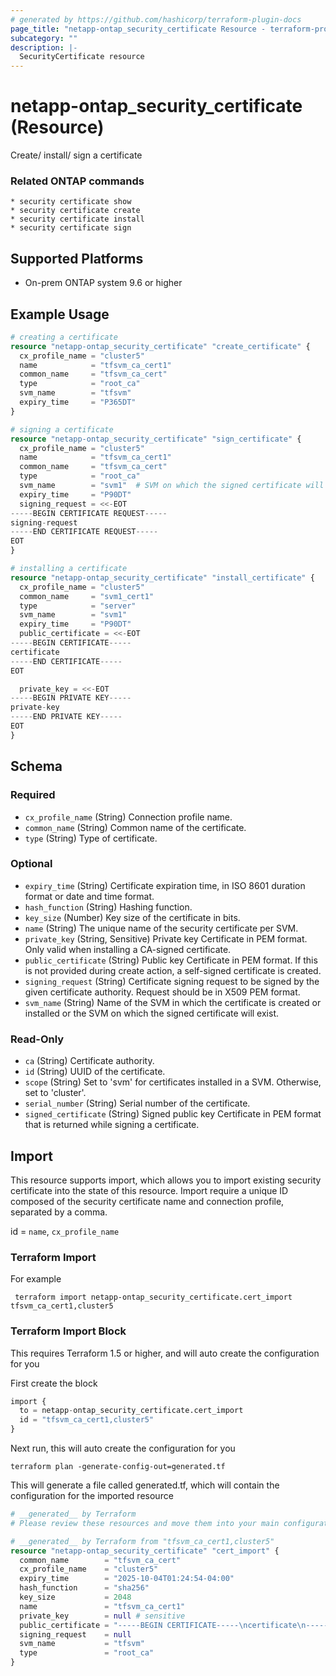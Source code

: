 ```yaml
---
# generated by https://github.com/hashicorp/terraform-plugin-docs
page_title: "netapp-ontap_security_certificate Resource - terraform-provider-netapp-ontap"
subcategory: ""
description: |-
  SecurityCertificate resource
---
```


# netapp-ontap_security_certificate (Resource)

Create/ install/ sign a certificate

### Related ONTAP commands
```commandline
* security certificate show
* security certificate create
* security certificate install
* security certificate sign
```

## Supported Platforms
* On-prem ONTAP system 9.6 or higher

## Example Usage

```terraform
# creating a certificate
resource "netapp-ontap_security_certificate" "create_certificate" {
  cx_profile_name = "cluster5"
  name            = "tfsvm_ca_cert1"
  common_name     = "tfsvm_ca_cert"
  type            = "root_ca"
  svm_name        = "tfsvm"
  expiry_time     = "P365DT"
}

# signing a certificate
resource "netapp-ontap_security_certificate" "sign_certificate" {
  cx_profile_name = "cluster5"
  name            = "tfsvm_ca_cert1"
  common_name     = "tfsvm_ca_cert"
  type            = "root_ca"
  svm_name        = "svm1"  # SVM on which the signed certificate will exist
  expiry_time     = "P90DT"
  signing_request = <<-EOT
-----BEGIN CERTIFICATE REQUEST-----
signing-request
-----END CERTIFICATE REQUEST-----
EOT
}

# installing a certificate
resource "netapp-ontap_security_certificate" "install_certificate" {
  cx_profile_name = "cluster5"
  common_name     = "svm1_cert1"
  type            = "server"
  svm_name        = "svm1"
  expiry_time     = "P90DT"
  public_certificate = <<-EOT
-----BEGIN CERTIFICATE-----
certificate
-----END CERTIFICATE-----
EOT

  private_key = <<-EOT
-----BEGIN PRIVATE KEY-----
private-key
-----END PRIVATE KEY-----
EOT
}
```

<!-- schema generated by tfplugindocs -->
## Schema

### Required

- `cx_profile_name` (String) Connection profile name.
- `common_name` (String) Common name of the certificate.
- `type` (String) Type of certificate.

### Optional

- `expiry_time` (String) Certificate expiration time, in ISO 8601 duration format or date and time format.
- `hash_function` (String) Hashing function.
- `key_size` (Number) Key size of the certificate in bits.
- `name` (String) The unique name of the security certificate per SVM.
- `private_key` (String, Sensitive) Private key Certificate in PEM format. Only valid when installing a CA-signed certificate.
- `public_certificate` (String) Public key Certificate in PEM format. If this is not provided during create action, a self-signed certificate is created.
- `signing_request` (String) Certificate signing request to be signed by the given certificate authority. Request should be in X509 PEM format.
- `svm_name` (String) Name of the SVM in which the certificate is created or installed or the SVM on which the signed certificate will exist.

### Read-Only

- `ca` (String) Certificate authority.
- `id` (String) UUID of the certificate.
- `scope` (String) Set to 'svm' for certificates installed in a SVM. Otherwise, set to 'cluster'.
- `serial_number` (String) Serial number of the certificate.
- `signed_certificate` (String) Signed public key Certificate in PEM format that is returned while signing a certificate.

## Import
This resource supports import, which allows you to import existing security certificate into the state of this resource.
Import require a unique ID composed of the security certificate name and connection profile, separated by a comma.

id = `name`, `cx_profile_name`

### Terraform Import

 For example
 ```shell
  terraform import netapp-ontap_security_certificate.cert_import tfsvm_ca_cert1,cluster5
 ```

### Terraform Import Block
This requires Terraform 1.5 or higher, and will auto create the configuration for you

First create the block
```terraform
import {
  to = netapp-ontap_security_certificate.cert_import
  id = "tfsvm_ca_cert1,cluster5"
}
```
Next run, this will auto create the configuration for you
```shell
terraform plan -generate-config-out=generated.tf
```
This will generate a file called generated.tf, which will contain the configuration for the imported resource
```terraform
# __generated__ by Terraform
# Please review these resources and move them into your main configuration files.

# __generated__ by Terraform from "tfsvm_ca_cert1,cluster5"
resource "netapp-ontap_security_certificate" "cert_import" {
  common_name        = "tfsvm_ca_cert"
  cx_profile_name    = "cluster5"
  expiry_time        = "2025-10-04T01:24:54-04:00"
  hash_function      = "sha256"
  key_size           = 2048
  name               = "tfsvm_ca_cert1"
  private_key        = null # sensitive
  public_certificate = "-----BEGIN CERTIFICATE-----\ncertificate\n-----END CERTIFICATE-----\n"
  signing_request    = null
  svm_name           = "tfsvm"
  type               = "root_ca"
}
```